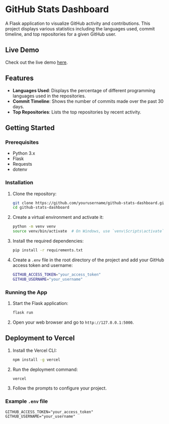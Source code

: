 # GitHub Stats Dashboard

A Flask application to visualize GitHub activity and contributions. This project displays various statistics including the languages used, commit timeline, and top repositories for a given GitHub user.

## Live Demo

Check out the live demo [here](https://github-stats.charlotte-greenaway.com/).

## Features

- **Languages Used**: Displays the percentage of different programming languages used in the repositories.
- **Commit Timeline**: Shows the number of commits made over the past 30 days.
- **Top Repositories**: Lists the top repositories by recent activity.

## Getting Started

### Prerequisites

- Python 3.x
- Flask
- Requests
- dotenv

### Installation

1. Clone the repository:

    ```sh
    git clone https://github.com/yourusername/github-stats-dashboard.git
    cd github-stats-dashboard
    ```

2. Create a virtual environment and activate it:

    ```sh
    python -m venv venv
    source venv/bin/activate  # On Windows, use `venv\Scripts\activate`
    ```

3. Install the required dependencies:

    ```sh
    pip install -r requirements.txt
    ```

4. Create a `.env` file in the root directory of the project and add your GitHub access token and username:

    ```sh
    GITHUB_ACCESS_TOKEN="your_access_token"
    GITHUB_USERNAME="your_username"
    ```

### Running the App

1. Start the Flask application:

    ```sh
    flask run
    ```

2. Open your web browser and go to `http://127.0.0.1:5000`.

## Deployment to Vercel

1. Install the Vercel CLI:

    ```sh
    npm install -g vercel
    ```

2. Run the deployment command:

    ```sh
    vercel
    ```

3. Follow the prompts to configure your project.

### Example `.env` file

```plaintext
GITHUB_ACCESS_TOKEN="your_access_token"
GITHUB_USERNAME="your_username"
```
